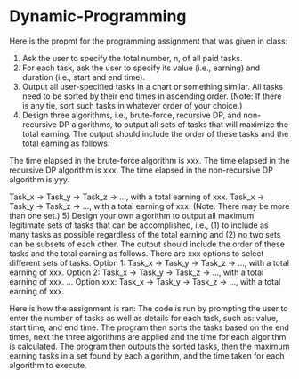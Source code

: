 # Dynamic-Programming

Here is the propmt for the programming assignment that was given in class:
1)	Ask the user to specify the total number, n, of all paid tasks.
2)	For each task, ask the user to specify its value (i.e., earning) and duration (i.e., start and end time).
3)	Output all user-specified tasks in a chart or something similar. All tasks need to be sorted by their end times in ascending order.
(Note: If there is any tie, sort such tasks in whatever order of your choice.)
4)	Design three algorithms, i.e., brute-force, recursive DP, and non-recursive DP algorithms, to output all sets of tasks that will maximize the total earning. The output should include the order of these tasks and the total earning as follows.

The time elapsed in the brute-force algorithm is xxx.
The time elapsed in the recursive DP algorithm is xxx.
The time elapsed in the non-recursive DP algorithm is yyy.

Task_x -> Task_y -> Task_z -> …, with a total earning of xxx.
Task_x -> Task_y -> Task_z -> …, with a total earning of xxx.
(Note: There may be more than one set.)
5)	Design your own algorithm to output all maximum legitimate sets of tasks that can be accomplished, i.e., (1) to include as many tasks as possible regardless of the total earning and (2) no two sets can be subsets of each other. The output should include the order of these tasks and the total earning as follows.
There are xxx options to select different sets of tasks.
Option 1: Task_x -> Task_y -> Task_z -> …, with a total earning of xxx.
Option 2: Task_x -> Task_y -> Task_z -> …, with a total earning of xxx.
…
Option xxx: Task_x -> Task_y -> Task_z -> …, with a total earning of xxx.



Here is how the assignment is ran:
The code is run by prompting the user to enter the number of tasks as well as details for each task, such as: value, start time, and end time. The program then sorts the tasks based on the end times, next the three algorithms are applied and the time for each algorithm is calculated. The program then outputs the sorted tasks, then the maximum earning tasks in a set found by each algorithm, and the time taken for each algorithm to execute.


